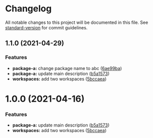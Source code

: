 # Changelog

All notable changes to this project will be documented in this file. See [standard-version](https://github.com/conventional-changelog/standard-version) for commit guidelines.

## 1.1.0 (2021-04-29)


### Features

* **package-a:** change package name to abc ([6ae99ba](https://github.com/JoaoChacha/commitizen-tuto/commit/6ae99ba5e546f518c49eab9ee06803daf36eb2c7))
* **package-a:** update main description ([b5a1573](https://github.com/JoaoChacha/commitizen-tuto/commit/b5a157301d30658154d8ba5367ac5bc2eaf35d7e))
* **workspaces:** add two workspaces ([5bccaea](https://github.com/JoaoChacha/commitizen-tuto/commit/5bccaeaf691e0c3b8514028379d654dcb50ef6a5))

# 1.0.0 (2021-04-16)


### Features

* **package-a:** update main description ([b5a1573](https://github.com/JoaoChacha/commitizen-tuto/commit/b5a157301d30658154d8ba5367ac5bc2eaf35d7e))
* **workspaces:** add two workspaces ([5bccaea](https://github.com/JoaoChacha/commitizen-tuto/commit/5bccaeaf691e0c3b8514028379d654dcb50ef6a5))
